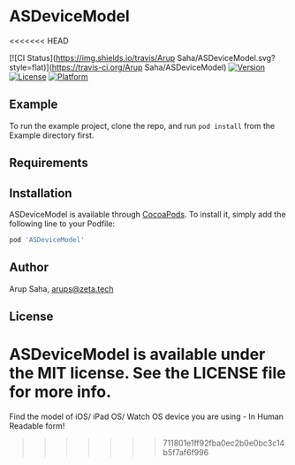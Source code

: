 # ASDeviceModel
<<<<<<< HEAD

[![CI Status](https://img.shields.io/travis/Arup Saha/ASDeviceModel.svg?style=flat)](https://travis-ci.org/Arup Saha/ASDeviceModel)
[![Version](https://img.shields.io/cocoapods/v/ASDeviceModel.svg?style=flat)](https://cocoapods.org/pods/ASDeviceModel)
[![License](https://img.shields.io/cocoapods/l/ASDeviceModel.svg?style=flat)](https://cocoapods.org/pods/ASDeviceModel)
[![Platform](https://img.shields.io/cocoapods/p/ASDeviceModel.svg?style=flat)](https://cocoapods.org/pods/ASDeviceModel)

## Example

To run the example project, clone the repo, and run `pod install` from the Example directory first.

## Requirements

## Installation

ASDeviceModel is available through [CocoaPods](https://cocoapods.org). To install
it, simply add the following line to your Podfile:

```ruby
pod 'ASDeviceModel'
```

## Author

Arup Saha, arups@zeta.tech

## License

ASDeviceModel is available under the MIT license. See the LICENSE file for more info.
=======
Find the model of iOS/ iPad OS/ Watch OS device you are using - In Human Readable form!
>>>>>>> 711801e1ff92fba0ec2b0e0bc3c14b5f7af6f996
